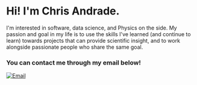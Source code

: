 # Hi! I'm Chris Andrade.

I'm interested in software, data science, and Physics on the side. My passion and goal in my life is to use the skills I've learned (and continue to learn) towards projects that can provide scientific insight, and to work alongside passionate people who share the same goal.

### You can contact me through my email below!
[![Email](https://img.shields.io/badge/-Email-red?style=for-the-badge&logo=Gmail&logoColor=white&link=mailto:chrisfandrade16@gmail.com)](mailto:chrisfandrade16@gmail.com)
